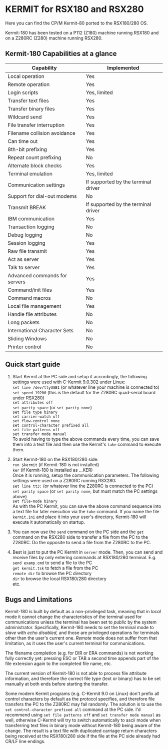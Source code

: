 ﻿# KERMIT for RSX180 and RSX280
Here you can find the CP/M Kermit-80 ported to the RSX180/280 OS.

Kermit-180 has been tested on a P112 (Z180) machine running RSX180 and on a Z280RC (Z280) machine running RSX280.
## Kermit-180 Capabilities at a glance
|Capability|Implemented|
|--|--|
|Local operation|Yes|
|Remote operation|Yes|
|Login scripts|Yes, limited|
|Transfer text files|Yes|
|Transfer binary files|Yes|
|Wildcard send|Yes|
|File transfer interruption|Yes|
|Filename collision avoidance|Yes|
|Can time out|Yes|
|8th-bit prefixing|Yes|
|Repeat count prefixing|No|
|Alternate block checks|Yes|
|Terminal emulation|Yes, limited|
|Communication settings|If supported by the terminal driver|
|Support for dial-out modems|No|
|Transmit BREAK|If supported by the terminal driver|
|IBM communication|Yes|
|Transaction logging|No|
|Debug logging|No|
|Session logging|Yes|
|Raw file transmit|Yes|
|Act as server|Yes|
|Talk to server|Yes|
|Advanced commands for servers|Yes|
|Command/init files|Yes|
|Command macros|No|
|Local file management|Yes|
|Handle file attributes|No|
|Long packets|No|
|International Character Sets|No|
|Sliding Windows|No|
|Printer control|No|

## Quick start guide

1. Start Kermit at the PC side and setup it accordingly, the following settings were used with C-Kermit 9.0.302 under Linux:  
`set line /dev/ttyUSB1`   (or whatever line your machine is connected to)  
`set speed 19200` (this is the default for the Z280RC quad-serial board under RSX280)  
`set attributes off`  
`set parity space` (or `set parity none`)  
`set file type binary`  
`set carrier-watch off`  
`set flow-control none`  
`set control-character prefixed all`  
`set file patterns off`  
`set transfer mode manual`  
To avoid having to type the above commands every time, you can save them into a text file and then use the Kermit's `take` command to execute them.

2. Start Kermit-180 on the RSX180/280 side:  
`run $kermit` (if Kermit-180 is not installed)  
`ker` (if Kermit-180 is installed as ...KER)  
Once it is running, setup the communication parameters. The following settings were used on a Z280RC running RSX280:  
`set line tt3:` (or whatever line the Z280RC is connected to the PC)  
`set parity space` (or `set parity none`, but must match the PC settings above)  
`set file-mode binary`  
As with the PC Kermit, you can save the above command sequence into a text file for later execution via the `take` command. If you name the file `kermit.ini` and place it into your user's directory, Kermit-180 will execute it automatically on startup.

4. You can now use the `send` command on the PC side and the `get` command on the RSX280 side to transfer a file from the PC to the Z280RC. Do the opposite to send a file from the Z280RC to the PC.

5. Best is just to put the PC Kermit in `server` mode. Then, you can send and receive files by only entering commands at RSX180/280 terminal. E.g.  
`send examp.cmd` to send a file to the PC  
`get kermit.tsk` to fetch a file from the PC  
`remote dir` to browse the PC directory  
`dir` to browse the local RSX180/280 directory  
etc.

## Bugs and Limitations
Kermit-180 is built by default as a non-privileged task, meaning that in *local* mode it cannot change the characteristics of the terminal used for communications unless the terminal has been set to *public* by the system administrator. Specifically, Kermit-180 needs to set the terminal mode to *slave* with *echo disabled,* and those are privileged operations for terminals other than the user's current one. *Remote* mode does not suffer from that limitation, as it uses the user's current terminal for communications.

The filename completion (e.g. for DIR or ERA commands) is not working fully correctly yet: pressing ESC or TAB a second time appends part of the file extension again to the completed file name, etc.

The current version of Kermit-180 is not able to process file attribute information, and therefore the correct file type (text or binary) has to be set manually at both ends before starting the transfer.

Some modern Kermit programs (e.g. C-Kermit 9.0 on Linux) don't prefix all control characters by default as the protocol specifies, and therefore file transfers the PC to the Z280RC may fail randomly. The solution is to use the `set control-character prefixed all` command at the PC side. I'd recommend using `set file patterns off` and `set transfer mode manual` as well, otherwise C-Kermit will try to switch automatically to ascii mode when transferring text files in binary mode without Kermit-180 being aware of the change. The result is a text file with duplicated carriage return characters being received at the RSX180/280 side if the file at the PC side already had CR/LF line endings.
